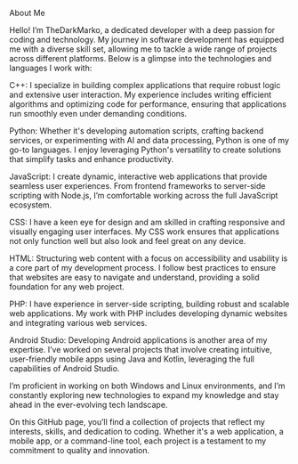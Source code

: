 About Me

Hello! I’m TheDarkMarko, a dedicated developer with a deep passion for coding and technology. My journey in software development has equipped me with a diverse skill set, allowing me to tackle a wide range of projects across different platforms. Below is a glimpse into the technologies and languages I work with:

C++: I specialize in building complex applications that require robust logic and extensive user interaction. My experience includes writing efficient algorithms and optimizing code for performance, ensuring that applications run smoothly even under demanding conditions.

Python: Whether it's developing automation scripts, crafting backend services, or experimenting with AI and data processing, Python is one of my go-to languages. I enjoy leveraging Python's versatility to create solutions that simplify tasks and enhance productivity.

JavaScript: I create dynamic, interactive web applications that provide seamless user experiences. From frontend frameworks to server-side scripting with Node.js, I’m comfortable working across the full JavaScript ecosystem.

CSS: I have a keen eye for design and am skilled in crafting responsive and visually engaging user interfaces. My CSS work ensures that applications not only function well but also look and feel great on any device.

HTML: Structuring web content with a focus on accessibility and usability is a core part of my development process. I follow best practices to ensure that websites are easy to navigate and understand, providing a solid foundation for any web project.

PHP: I have experience in server-side scripting, building robust and scalable web applications. My work with PHP includes developing dynamic websites and integrating various web services.

Android Studio: Developing Android applications is another area of my expertise. I’ve worked on several projects that involve creating intuitive, user-friendly mobile apps using Java and Kotlin, leveraging the full capabilities of Android Studio.

I’m proficient in working on both Windows and Linux environments, and I’m constantly exploring new technologies to expand my knowledge and stay ahead in the ever-evolving tech landscape.

On this GitHub page, you’ll find a collection of projects that reflect my interests, skills, and dedication to coding. Whether it's a web application, a mobile app, or a command-line tool, each project is a testament to my commitment to quality and innovation.
